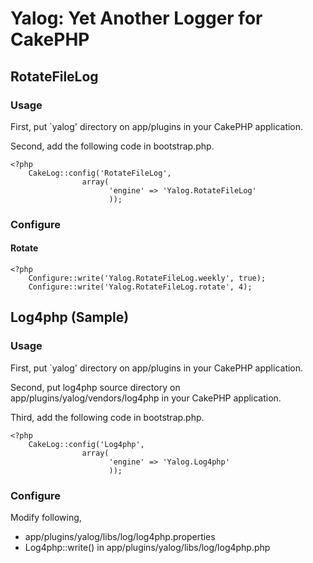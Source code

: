 # Yalog: Yet Another Logger for CakePHP #

## RotateFileLog ##

### Usage ###

First, put `yalog' directory on app/plugins in your CakePHP application.

Second, add the following code in bootstrap.php.

    <?php
        CakeLog::config('RotateFileLog',
                    array(
                          'engine' => 'Yalog.RotateFileLog'
                          ));

### Configure ###

#### Rotate ####

    <?php
        Configure::write('Yalog.RotateFileLog.weekly', true);
        Configure::write('Yalog.RotateFileLog.rotate', 4);

## Log4php (Sample) ##

### Usage ###

First, put `yalog' directory on app/plugins in your CakePHP application.

Second, put log4php source directory on app/plugins/yalog/vendors/log4php in your CakePHP application.

Third, add the following code in bootstrap.php.

    <?php
        CakeLog::config('Log4php',
                    array(
                          'engine' => 'Yalog.Log4php'
                          ));

### Configure ###

Modify following,

- app/plugins/yalog/libs/log/log4php.properties
- Log4php::write() in app/plugins/yalog/libs/log/log4php.php 